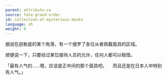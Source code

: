 ```yaml
---
parent: attribute.ce
source: fate-grand-order
id: collection-of-mysterious-masks
language: zh
weight: 0
---
```


据说在迦勒底的某个角落，有一个搜罗了各位从者佩戴面具的区域。

顺便说一下，只要经过某位接待人员的允许，任何人都可以租借。

「最有人气的……嗯，应该是正中间的那个面具吧。
　而且还是在日本人中特别有人气。」
